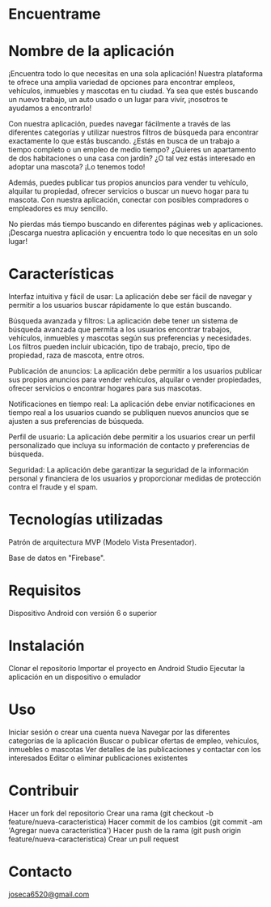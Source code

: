 # Encuentrame

# Nombre de la aplicación

¡Encuentra todo lo que necesitas en una sola aplicación! Nuestra plataforma te ofrece una amplia variedad de opciones para encontrar empleos, vehículos, inmuebles y mascotas en tu ciudad. Ya sea que estés buscando un nuevo trabajo, un auto usado o un lugar para vivir, ¡nosotros te ayudamos a encontrarlo!

Con nuestra aplicación, puedes navegar fácilmente a través de las diferentes categorías y utilizar nuestros filtros de búsqueda para encontrar exactamente lo que estás buscando. ¿Estás en busca de un trabajo a tiempo completo o un empleo de medio tiempo? ¿Quieres un apartamento de dos habitaciones o una casa con jardín? ¿O tal vez estás interesado en adoptar una mascota? ¡Lo tenemos todo!

Además, puedes publicar tus propios anuncios para vender tu vehículo, alquilar tu propiedad, ofrecer servicios o buscar un nuevo hogar para tu mascota. Con nuestra aplicación, conectar con posibles compradores o empleadores es muy sencillo.

No pierdas más tiempo buscando en diferentes páginas web y aplicaciones. ¡Descarga nuestra aplicación y encuentra todo lo que necesitas en un solo lugar!

# Características
Interfaz intuitiva y fácil de usar: La aplicación debe ser fácil de navegar y permitir a los usuarios buscar rápidamente lo que están buscando.

Búsqueda avanzada y filtros: La aplicación debe tener un sistema de búsqueda avanzada que permita a los usuarios encontrar trabajos, vehículos, inmuebles y mascotas según sus preferencias y necesidades. Los filtros pueden incluir ubicación, tipo de trabajo, precio, tipo de propiedad, raza de mascota, entre otros.

Publicación de anuncios: La aplicación debe permitir a los usuarios publicar sus propios anuncios para vender vehículos, alquilar o vender propiedades, ofrecer servicios o encontrar hogares para sus mascotas.

Notificaciones en tiempo real: La aplicación debe enviar notificaciones en tiempo real a los usuarios cuando se publiquen nuevos anuncios que se ajusten a sus preferencias de búsqueda.

Perfil de usuario: La aplicación debe permitir a los usuarios crear un perfil personalizado que incluya su información de contacto y preferencias de búsqueda.

Seguridad: La aplicación debe garantizar la seguridad de la información personal y financiera de los usuarios y proporcionar medidas de protección contra el fraude y el spam.

# Tecnologías utilizadas

Patrón de arquitectura MVP (Modelo Vista Presentador).


Base de datos en "Firebase".


# Requisitos

Dispositivo Android con versión 6 o superior
# Instalación
Clonar el repositorio
Importar el proyecto en Android Studio
Ejecutar la aplicación en un dispositivo o emulador
# Uso
Iniciar sesión o crear una cuenta nueva
Navegar por las diferentes categorías de la aplicación
Buscar o publicar ofertas de empleo, vehículos, inmuebles o mascotas
Ver detalles de las publicaciones y contactar con los interesados
Editar o eliminar publicaciones existentes
# Contribuir
Hacer un fork del repositorio
Crear una rama (git checkout -b feature/nueva-caracteristica)
Hacer commit de los cambios (git commit -am 'Agregar nueva característica')
Hacer push de la rama (git push origin feature/nueva-caracteristica)
Crear un pull request


# Contacto
joseca6520@gmail.com
